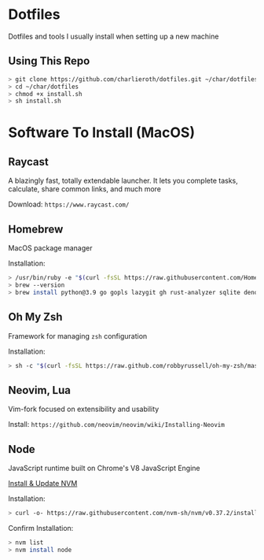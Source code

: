 # Dotfiles

Dotfiles and tools I usually install when setting up a new machine

## Using This Repo
``` bash
> git clone https://github.com/charlieroth/dotfiles.git ~/char/dotfiles
> cd ~/char/dotfiles
> chmod +x install.sh
> sh install.sh
```


# Software To Install (MacOS)

## Raycast

A blazingly fast, totally extendable launcher. It lets you complete tasks, calculate, share common links, and much more

Download: `https://www.raycast.com/`


## Homebrew

MacOS package manager

Installation:
```bash
> /usr/bin/ruby -e "$(curl -fsSL https://raw.githubusercontent.com/Homebrew/install/master/install)"`
> brew --version
> brew install python@3.9 go gopls lazygit gh rust-analyzer sqlite deno neovim lua-language-server tree tree-sitter
```

## Oh My Zsh

Framework for managing `zsh` configuration

Installation:
```bash
> sh -c "$(curl -fsSL https://raw.github.com/robbyrussell/oh-my-zsh/master/tools/install.sh)"`
```


## Neovim, Lua

Vim-fork focused on extensibility and usability

Install: `https://github.com/neovim/neovim/wiki/Installing-Neovim`


## Node

JavaScript runtime built on Chrome's V8 JavaScript Engine

[Install & Update NVM](https://github.com/nvm-sh/nvm#installing-and-updating)

Installation:
```bash
> curl -o- https://raw.githubusercontent.com/nvm-sh/nvm/v0.37.2/install.sh | bash`
```

Confirm Installation:
```bash
> nvm list
> nvm install node
```
